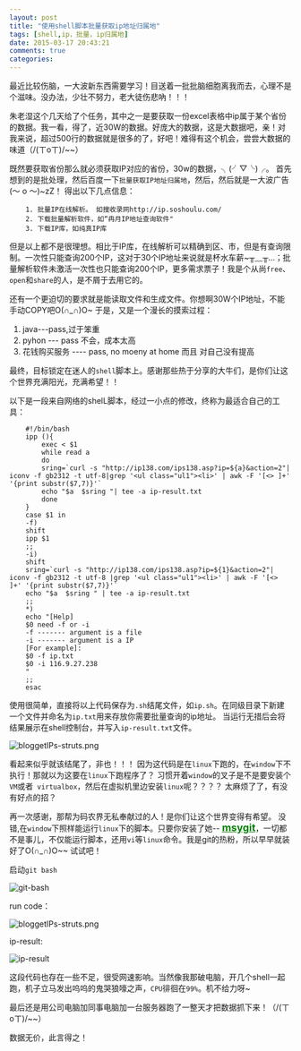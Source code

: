 ```yaml
---
layout: post
title: "使用shell脚本批量获取ip地址归属地"
tags: [shell,ip，批量，ip归属地]
date: 2015-03-17 20:43:21
comments: true
categories: 
---
```


最近比较伤脑，一大波新东西需要学习！目送着一批批脑细胞离我而去，心理不是个滋味。没办法，少壮不努力，老大徒伤悲吶！！！

朱老湿这个几天给了个任务，其中之一是要获取一份excel表格中ip属于某个省份的数据。我一看，得了，近30W的数据。好庞大的数据，这是大数据吧，亲！对我来说，超过500行的数据就是很多的了，好吧！难得有这个机会，尝尝大数据的味道（/(ㄒoㄒ)/~~）

<!--more-->

既然要获取省份那么就必须获取IP对应的省份，30w的数据，╮(╯▽╰)╭。 首先想到的是批处理，然后百度一下`批量获取IP地址归属地`，然后，然后就是一大波广告(～ o ～)~zZ！ 得出以下几点信息：

```
	1. 批量IP在线解析。 如搜收录网http://ip.soshoulu.com/    
	2. 下载批量解析软件，如“冉月IP地址查询软件"     
	3. 下载IP库，如纯真IP库    
```
但是以上都不是很理想。相比于IP库，在线解析可以精确到区、市，但是有查询限制。一次性只能查询200个IP，这对于30个IP地址来说就是杯水车薪~╥﹏╥...；批量解析软件未激活一次性也只能查询200个IP，更多需求票子！我是个从尚`free`、`open`和`share`的人，是不屑于去用它的。

还有一个更迫切的要求就是能读取文件和生成文件。你想啊30W个IP地址，不能手动COPY吧O(∩_∩)O~ 于是，又是一个漫长的摸索过程：

1. java---pass,过于笨重
2. pyhon --- pass 不会，成本太高
3. 花钱购买服务 ---- pass, no moeny at home 而且 对自己没有提高

最终，目标锁定在迷人的`shell`脚本上。感谢那些热于分享的大牛们，是你们让这个世界充满阳光，充满希望！！

以下是一段来自网络的shelL脚本，经过一小点的修改，终称为最适合自己的工具：

```
	#!/bin/bash
	ipp (){
		exec < $1
		while read a
		do
		sring=`curl -s "http://ip138.com/ips138.asp?ip=${a}&action=2"| iconv -f gb2312 -t utf-8|grep '<ul class="ul1"><li>' | awk -F '[<> ]+' '{print substr($7,7)}'`
		echo "$a  $sring "| tee -a ip-result.txt
		done
	}
	case $1 in
	-f)
	shift
	ipp $1
	;;
	-i)
	shift
	sring=`curl -s "http://ip138.com/ips138.asp?ip=${1}&action=2"| iconv -f gb2312 -t utf-8 |grep '<ul class="ul1"><li>' | awk -F '[<> ]+' '{print substr($7,7)}'`
	echo "$a  $sring " | tee -a ip-result.txt
	;;
	*)
	echo "[Help]
	$0 need -f or -i
	-f ------- argument is a file
	-i ------- argument is a IP
	[For example]:
	$0 -f ip.txt
	$0 -i 116.9.27.238
	"
	;;
	esac
```
使用很简单，直接将以上代码保存为`.sh`结尾文件，如`ip.sh`。在同级目录下新建一个文件并命名为`ip.txt`用来存放你需要批量查询的ip地址。 当运行无措后会将结果展示在shell控制台，并写入`ip-result.txt`文件。

![bloggetIPs-struts.png](http://7xi3m0.com1.z0.glb.clouddn.com/images/blog/getIPs-struts.png)

看起来似乎就该结尾了，非也！！！ 因为这代码是在`linux`下跑的，在`window`下不执行！那就以为这要在`linux`下跑程序了？ 习惯开着`window`的叉子是不是要安装个`VM`或者` virtualbox`，然后在虚拟机里边安装`linux`呢？？？？ 太麻烦了了，有没有好点的招？ 

再一次感谢，那帮为码农界无私奉献过的人！是你们让这个世界变得有希望。 没错,在`window`下照样能运行`linux`下的脚本。只要你安装了她-- <a href="http://msysgit.github.io/" target="msygit" style="font-weight:bold;color:green;font-size:18px;">msygit</a>，一切都不是事儿，不仅能运行脚本，还用`vi`等`linux`命令。我是git的热粉，所以早早就装好了O(∩_∩)O~~ 试试吧！

启动`git bash`

![git-bash](http://7xi3m0.com1.z0.glb.clouddn.com/images/blog/git-bash.png)

run code：

![bloggetIPs-struts.png](http://7xi3m0.com1.z0.glb.clouddn.com/images/blog/get-ip-batch.png)        

ip-result:

![ip-result](http://7xi3m0.com1.z0.glb.clouddn.com/images/blog/ip-result.png)

这段代码也存在一些不足，很受网速影响。当然像我那破电脑，开几个shell一起跑，机子立马发出呜呜的鬼哭狼嚎之声，`CPU`徘徊在`99%`。机不给力呀~

最后还是用公司电脑加同事电脑加一台服务器跑了一整天才把数据抓下来！（/(ㄒoㄒ)/~~）

数据无价，此言得之！